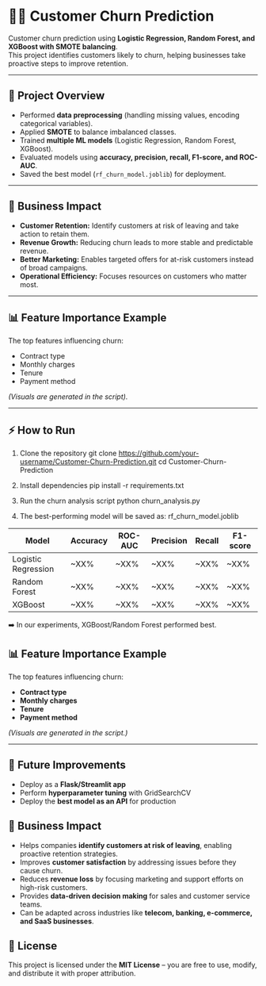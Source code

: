 # 🧑‍💻 Customer Churn Prediction  

Customer churn prediction using **Logistic Regression, Random Forest, and XGBoost with SMOTE balancing**.  
This project identifies customers likely to churn, helping businesses take proactive steps to improve retention.  

---

## 📂 Project Overview  

- Performed **data preprocessing** (handling missing values, encoding categorical variables).  
- Applied **SMOTE** to balance imbalanced classes.  
- Trained **multiple ML models** (Logistic Regression, Random Forest, XGBoost).  
- Evaluated models using **accuracy, precision, recall, F1-score, and ROC-AUC**.  
- Saved the best model (`rf_churn_model.joblib`) for deployment.  

---

## 🚀 Business Impact  

- **Customer Retention:** Identify customers at risk of leaving and take action to retain them.  
- **Revenue Growth:** Reducing churn leads to more stable and predictable revenue.  
- **Better Marketing:** Enables targeted offers for at-risk customers instead of broad campaigns.  
- **Operational Efficiency:** Focuses resources on customers who matter most.  

---

## 📊 Feature Importance Example  

The top features influencing churn:  

- Contract type  
- Monthly charges  
- Tenure  
- Payment method  

*(Visuals are generated in the script).*  

---

## ⚡ How to Run  

1. Clone the repository
git clone https://github.com/your-username/Customer-Churn-Prediction.git
cd Customer-Churn-Prediction

2. Install dependencies
pip install -r requirements.txt

3. Run the churn analysis script
python churn_analysis.py

4. The best-performing model will be saved as:
rf_churn_model.joblib


| Model               | Accuracy | ROC-AUC | Precision | Recall | F1-score |
| ------------------- | -------- | ------- | --------- | ------ | -------- |
| Logistic Regression | \~XX%    | \~XX%   | \~XX%     | \~XX%  | \~XX%    |
| Random Forest       | \~XX%    | \~XX%   | \~XX%     | \~XX%  | \~XX%    |
| XGBoost             | \~XX%    | \~XX%   | \~XX%     | \~XX%  | \~XX%    |

➡️ In our experiments, XGBoost/Random Forest performed best.

## 📊 Feature Importance Example
The top features influencing churn:
- **Contract type**  
- **Monthly charges**  
- **Tenure**  
- **Payment method**  

*(Visuals are generated in the script.)*  

---

## 🌟 Future Improvements
- Deploy as a **Flask/Streamlit app**  
- Perform **hyperparameter tuning** with GridSearchCV  
- Deploy the **best model as an API** for production  

## 💼 Business Impact
- Helps companies **identify customers at risk of leaving**, enabling proactive retention strategies.  
- Improves **customer satisfaction** by addressing issues before they cause churn.  
- Reduces **revenue loss** by focusing marketing and support efforts on high-risk customers.  
- Provides **data-driven decision making** for sales and customer service teams.  
- Can be adapted across industries like **telecom, banking, e-commerce, and SaaS businesses**.  

## 📜 License  
This project is licensed under the **MIT License** – you are free to use, modify, and distribute it with proper attribution.  




